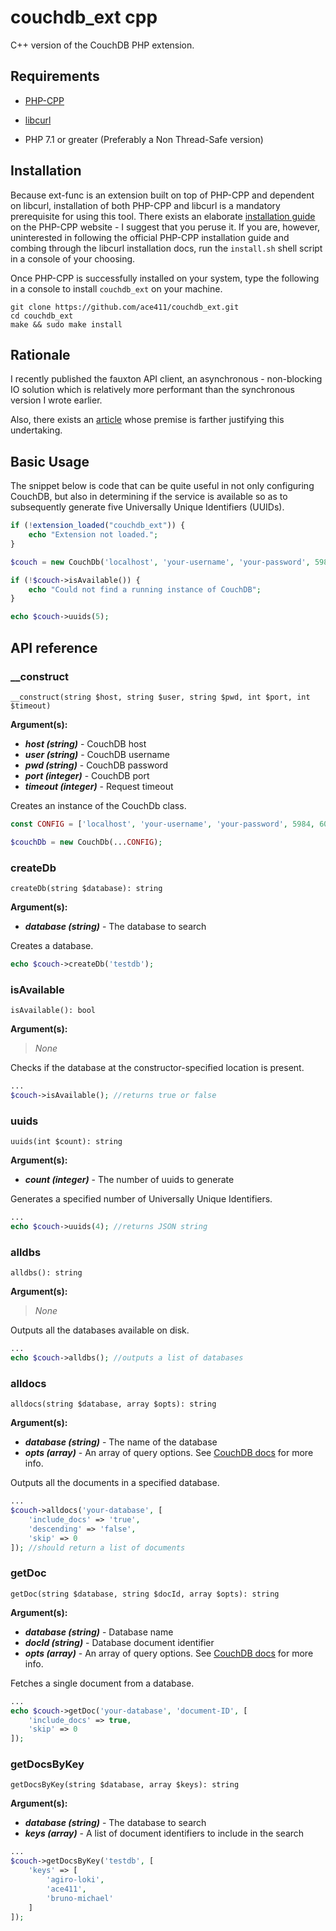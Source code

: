 # couchdb_ext cpp

C++ version of the CouchDB PHP extension.

## Requirements

- [PHP-CPP](https://www.php-cpp.com/)

- [libcurl](https://https://curl.haxx.se/libcurl/)

- PHP 7.1 or greater (Preferably a Non Thread-Safe version)

## Installation

Because ext-func is an extension built on top of PHP-CPP and dependent on libcurl, installation of both PHP-CPP and libcurl is a mandatory prerequisite for using this tool. There exists an elaborate [installation guide](http://www.php-cpp.com/documentation/install) on the PHP-CPP website - I suggest that you peruse it. If you are, however, uninterested in following the official PHP-CPP installation guide and combing through the libcurl installation docs, run the ```install.sh``` shell script in a console of your choosing.

Once PHP-CPP is successfully installed on your system, type the following in a console to install ```couchdb_ext``` on your machine.

```
git clone https://github.com/ace411/couchdb_ext.git
cd couchdb_ext
make && sudo make install
```

## Rationale

I recently published the fauxton API client, an asynchronous - non-blocking IO solution which is relatively more performant than the synchronous version I wrote earlier.

Also, there exists an [article](https://medium.com/@agiroLoki/a-potential-php-extension-for-couchdb-9604cda48f27) whose premise is farther justifying this undertaking.

## Basic Usage

The snippet below is code that can be quite useful in not only configuring CouchDB, but also in determining if the service is available so as to subsequently generate five Universally Unique Identifiers (UUIDs).

```php
if (!extension_loaded("couchdb_ext")) {
    echo "Extension not loaded.";
}

$couch = new CouchDb('localhost', 'your-username', 'your-password', 5984, 60);

if (!$couch->isAvailable()) {
    echo "Could not find a running instance of CouchDB";
}

echo $couch->uuids(5);
```

## API reference

### __construct

```
__construct(string $host, string $user, string $pwd, int $port, int $timeout)
```

**Argument(s):**

- ***host (string)*** - CouchDB host
- ***user (string)*** - CouchDB username
- ***pwd (string)*** - CouchDB password
- ***port (integer)*** - CouchDB port
- ***timeout (integer)*** - Request timeout

Creates an instance of the CouchDb class.

```php
const CONFIG = ['localhost', 'your-username', 'your-password', 5984, 60];

$couchDb = new CouchDb(...CONFIG);
```

### createDb

```
createDb(string $database): string
```

**Argument(s):**

- ***database (string)*** - The database to search

Creates a database.

```php
echo $couch->createDb('testdb');
```

### isAvailable

```
isAvailable(): bool
```

**Argument(s):**

> *None*

Checks if the database at the constructor-specified location is present.

```php
...
$couch->isAvailable(); //returns true or false
```

### uuids

```
uuids(int $count): string
```

**Argument(s):**

- ***count (integer)*** - The number of uuids to generate

Generates a specified number of Universally Unique Identifiers.

```php
...
echo $couch->uuids(4); //returns JSON string
```

### alldbs

```
alldbs(): string
```

**Argument(s):**

> *None*

Outputs all the databases available on disk.

```php
...
echo $couch->alldbs(); //outputs a list of databases
```

### alldocs

```
alldocs(string $database, array $opts): string
```

**Argument(s):**

- ***database (string)*** - The name of the database
- ***opts (array)*** - An array of query options. See [CouchDB docs](http://docs.couchdb.org/en/stable/api/database/bulk-api.html#db-all-docs) for more info.

Outputs all the documents in a specified database.

```php
...
$couch->alldocs('your-database', [
    'include_docs' => 'true',
    'descending' => 'false',
    'skip' => 0
]); //should return a list of documents
```

### getDoc

```
getDoc(string $database, string $docId, array $opts): string
```

**Argument(s):**

- ***database (string)*** - Database name
- ***docId (string)*** - Database document identifier
- ***opts (array)*** - An array of query options. See [CouchDB docs]() for more info.

Fetches a single document from a database.

```php
...
echo $couch->getDoc('your-database', 'document-ID', [
    'include_docs' => true,
    'skip' => 0
]);
```

### getDocsByKey

```
getDocsByKey(string $database, array $keys): string
```

**Argument(s):**

- ***database (string)*** - The database to search
- ***keys (array)*** - A list of document identifiers to include in the search

```php
...
$couch->getDocsByKey('testdb', [
    'keys' => [
        'agiro-loki',
        'ace411',
        'bruno-michael'
    ]
]);
```